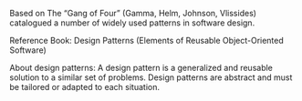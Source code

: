 
Based on The “Gang of Four” (Gamma, Helm, Johnson, Vlissides) catalogued a number of widely used patterns in software design.

Reference Book:
Design Patterns
(Elements of Reusable Object-Oriented Software)

About design patterns:
A design pattern is a generalized and reusable solution to
a similar set of problems. Design patterns are abstract and must be
tailored or adapted to each situation. 